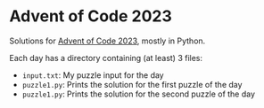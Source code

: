 # Advent of Code 2023

Solutions for [Advent of Code 2023](https://adventofcode.com/2023), mostly in Python.

Each day has a directory containing (at least) 3 files:
- `input.txt`: My puzzle input for the day
- `puzzle1.py`: Prints the solution for the first puzzle of the day
- `puzzle1.py`: Prints the solution for the second puzzle of the day
